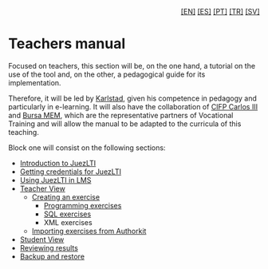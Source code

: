 <p align="right">
  <a href="README.md">[EN]</a>
  <a href="README_es.md">[ES]</a>
  <a href="README_pt.md">[PT]</a>
  <a href="README_tr.md">[TR]</a>
  <a href="README_sv.md">[SV]</a>
</p>

# Teachers manual

Focused on teachers, this section will be, on the one hand, a tutorial on the use of the tool and, on the other, a pedagogical guide for its implementation. 

Therefore, it will be led by [Karlstad](http://www.kau.se/), given his competence in pedagogy and particularly in e-learning. It will also have the collaboration of [CIFP Carlos III](https://cifpcarlos3.es/) and [Bursa MEM](http://bursa.meb.gov.tr/), which are the representative partners of Vocational Training and will allow the manual to be adapted to the curricula of this teaching.

Block one will consist on the following sections:

- [Introduction to JuezLTI](en/introJuezLTI.md)
- [Getting credentials for JuezLTI](en/gettingCredentials.md)
- [Using JuezLTI in LMS](en/usingInMoodle.md)
- [Teacher View](en/teacherView.md)
  - [Creating an exercise](en/teacherView.md#creating-an-exercise)
    - [Programming exercises](en/teacherView.md#java-exercise-example)
    - [SQL exercises](en/teacherView.md#postgresql-exercise-examples)
    - XML exercises
  - [Importing exercises from Authorkit](en/teacherView.md#importing-exercises-from-authorkit)
- [Student View](en/studentView.md)
- [Reviewing results](en/reviewingResults.md)
- [Backup and restore](en/backupRestore.md)
